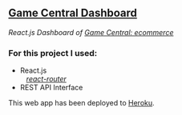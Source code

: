 [Game Central Dashboard](https://deploy-endpoint.com/)
---

_React.js Dashboard of [Game Central: ecommerce](https://github.com/matiasncocco/grupo_6_GameCentral)_
<h3>For this project I used:</h3>  

- React.js  
&nbsp;&nbsp; *[react-router](https://reactrouter.com/web/guides/quick-start)*  
- REST API Interface

This web app has been deployed to [Heroku](https://devcenter.heroku.com/start).